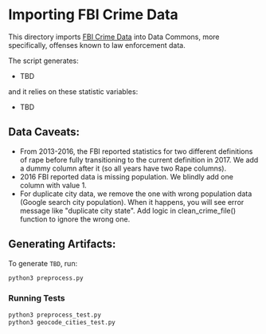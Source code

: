 # Importing FBI Crime Data

This directory imports [FBI Crime Data](https://ucr.fbi.gov/crime-in-the-u.s) into Data Commons, more specifically, offenses known to law enforcement data.



The script generates:
- TBD

and it relies on these statistic variables:
- TBD


## Data Caveats:
- From 2013-2016, the FBI reported statistics for two different definitions of rape before fully transitioning to the current definition in 2017. We add a dummy column after it (so all years have two Rape columns).
- 2016 FBI reported data is missing population. We blindly add one column with value 1. 
- For duplicate city data, we remove the one with wrong population data (Google search city population). 
When it happens, you will see error message like "duplicate city state". Add logic in clean_crime_file() function to ignore the wrong one. 

## Generating Artifacts:

To generate `TBD`, run:

```bash
python3 preprocess.py
```

### Running Tests

```bash
python3 preprocess_test.py
python3 geocode_cities_test.py
```
